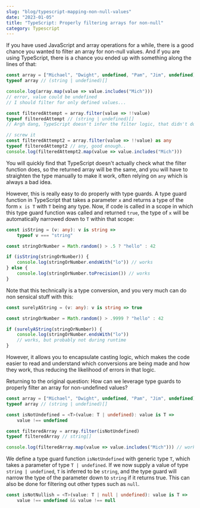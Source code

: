 ```yaml
---
slug: "blog/typescript-mapping-non-null-values"
date: "2023-01-05"
title: "TypeScript: Properly filtering arrays for non-null"
category: Typescript
---
```


If you have used JavaScript and array operations for a while, there is a good chance you wanted to filter an array for non-null values. And if you are using TypeScript, there is a chance you ended up with something along the lines of that:

```ts
const array = ["Michael", "Dwight", undefined, "Pam", "Jim", undefined]
typeof array // (string | undefined)[]

console.log(array.map(value => value.includes("Mich")))
// error, value could be undefined
// I should filter for only defined values...

const filteredAttempt = array.filter(value => !!value)
typeof filteredAttempt // (string | undefined)[]
// Argh dang, TypeScript doesn't infer the filter logic, that didn't do anything...

// screw it
const filteredAttempt2 = array.filter(value => !!value) as any
typeof filteredAttempt2 // any, good enough..
console.log(filteredAttempt2.map(value => value.includes("Mich")))
```

You will quickly find that TypeScript doesn't actually check what the filter function does, so the returned array will be the same, and you will have to straighten the type manually to make it work, often relying on `any` which is always a bad idea.

However, this is really easy to do properly with type guards. A type guard function in TypeScript that takes a parameter `x` and returns a type of the form `x is T` with `T` being any type. Now, if code is called in a scope in which this type guard function was called and returned `true`, the type of `x` will be automatically narrowed down to `T` within that scope:

```ts
const isString = (v: any): v is string =>
    typeof v === "string"

const stringOrNumber = Math.random() > .5 ? "hello" : 42

if (isString(stringOrNumber)) {
    console.log(stringOrNumber.endsWith("lo")) // works
} else {
    console.log(stringOrNumber.toPrecision()) // works
}
```

Note that this technically is a type conversion, and you very much can do non sensical stuff with this:

```ts
const surelyAString = (v: any): v is string => true

const stringOrNumber = Math.random() > .9999 ? "hello" : 42

if (surelyAString(stringOrNumber)) {
    console.log(stringOrNumber.endsWith("lo")) 
    // works, but probably not during runtime
}
```

However, it allows you to encapsulate casting logic, which makes the code easier to read and understand which conversions are being made and how they work, thus reducing the likelihood of errors in that logic.

Returning to the original question: How can we leverage type guards to properly filter an array for non-undefined values?

```ts
const array = ["Michael", "Dwight", undefined, "Pam", "Jim", undefined]
typeof array // (string | undefined)[]

const isNotUndefined = <T>(value: T | undefined): value is T => 
    value !== undefined

const filteredArray = array.filter(isNotUndefined)
typeof filteredArray // string[]

console.log(filteredArray.map(value => value.includes("Mich"))) // works!
```

We define a type guard function `isNotUndefined` with generic type `T`, which takes a parameter of type `T | undefined`. If we now supply a value of type `string | undefined`, `T` is inferred to be `string`, and the type guard will narrow the type of the parameter down to `string` if it returns true. This can also be done for filtering out other types such as `null`.

```ts
const isNotNullish = <T>(value: T | null | undefined): value is T => 
    value !== undefined && value !== null
```